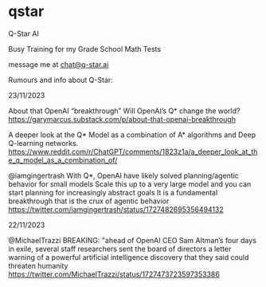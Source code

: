 # qstar

Q-Star AI

Busy Training for my Grade School Math Tests

message me at chat@q-star.ai

Rumours and info about Q-Star:

23/11/2023 

About that OpenAI “breakthrough” Will OpenAI’s Q* change the world? https://garymarcus.substack.com/p/about-that-openai-breakthrough


A deeper look at the Q* Model as a combination of A* algorithms and Deep Q-learning networks. https://www.reddit.com/r/ChatGPT/comments/1823z1a/a_deeper_look_at_the_q_model_as_a_combination_of/


@iamgingertrash With Q*, OpenAI have likely solved planning/agentic behavior for small models
Scale this up to a very large model and you can start planning for increasingly abstract goals
It is a fundamental breakthrough that is the crux of agentic behavior
https://twitter.com/iamgingertrash/status/1727482695356494132

22/11/2023

@MichaelTrazzi BREAKING: "ahead of OpenAI CEO Sam Altman’s four days in exile, several staff researchers sent the board of directors a letter warning of a powerful artificial intelligence discovery that they said could threaten humanity https://twitter.com/MichaelTrazzi/status/1727473723597353386





